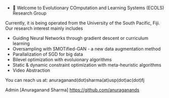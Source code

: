- 👋 Welcome to Evolutionary COmputation and Learning Systems (ECOLS) Research Group

Currently, it is being operated from the University of the South Pacific, Fiji. Our research interest mainly includes
 - Guiding Neural Networks through gradient descent or curriculum learning
 - Oversampling with SMOTified-GAN - a new data augmentation method
 - Parallalization of SGD for big data
 - Bilevel optimization with evoluionary algorithms
 - Static & dynamic constraint optimization with meta-heuristic algorithms
 - Video Abstraction
 
You can reach us at: anuraganand(dot)sharma(at)usp(dot)ac(dot)fj

Admin [Anuraganand Sharma]
https://github.com/anuraganands 

<!---
ECOLS-research-group/ECOLS-research-group is a ✨ special ✨ repository because its `README.md` (this file) appears on your GitHub profile.
You can click the Preview link to take a look at your changes.
--->

